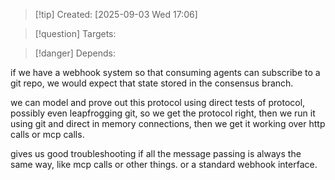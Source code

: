 
>[!tip] Created: [2025-09-03 Wed 17:06]

>[!question] Targets: 

>[!danger] Depends: 

if we have a webhook system so that consuming agents can subscribe to a git repo, we would expect that state stored in the consensus branch.

we can model and prove out this protocol using direct tests of protocol, possibly even leapfrogging git, so we get the protocol right, then we run it using git and direct in memory connections, then we get it working over http calls or mcp calls.

gives us good troubleshooting if all the message passing is always the same way, like mcp calls or other things.  or a standard webhook interface.